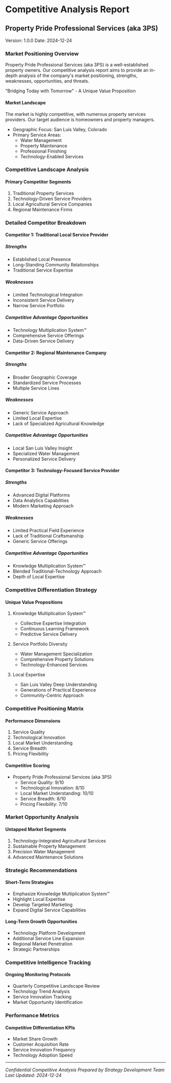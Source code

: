 # Competitive Analysis Report

## Property Pride Professional Services (aka 3PS)

Version: 1.0.0
Date: 2024-12-24

### Market Positioning Overview

Property Pride Professional Services (aka 3PS) is a well-established property owners. Our competitive analysis report aims to provide an in-depth analysis of the company's market positioning, strengths, weaknesses, opportunities, and threats.

"Bridging Today with Tomorrow" - A Unique Value Proposition

#### Market Landscape

The market is highly competitive, with numerous property services providers. Our target audience is homeowners and property managers.

- Geographic Focus: San Luis Valley, Colorado
- Primary Service Areas:
  - Water Management
  - Property Maintenance
  - Professional Finishing
  - Technology-Enabled Services

### Competitive Landscape Analysis

#### Primary Competitor Segments

1. Traditional Property Services
2. Technology-Driven Service Providers
3. Local Agricultural Service Companies
4. Regional Maintenance Firms

### Detailed Competitor Breakdown

#### Competitor 1: Traditional Local Service Provider

##### Strengths

- Established Local Presence
- Long-Standing Community Relationships
- Traditional Service Expertise

##### Weaknesses

- Limited Technological Integration
- Inconsistent Service Delivery
- Narrow Service Portfolio

##### Competitive Advantage Opportunities

- Technology Multiplication System™
- Comprehensive Service Offerings
- Data-Driven Service Delivery

#### Competitor 2: Regional Maintenance Company

##### Strengths

- Broader Geographic Coverage
- Standardized Service Processes
- Multiple Service Lines

##### Weaknesses

- Generic Service Approach
- Limited Local Expertise
- Lack of Specialized Agricultural Knowledge

##### Competitive Advantage Opportunities

- Local San Luis Valley Insight
- Specialized Water Management
- Personalized Service Delivery

#### Competitor 3: Technology-Focused Service Provider

##### Strengths

- Advanced Digital Platforms
- Data Analytics Capabilities
- Modern Marketing Approach

##### Weaknesses

- Limited Practical Field Experience
- Lack of Traditional Craftsmanship
- Generic Service Offerings

##### Competitive Advantage Opportunities

- Knowledge Multiplication System™
- Blended Traditional-Technology Approach
- Depth of Local Expertise

### Competitive Differentiation Strategy

#### Unique Value Propositions

1. Knowledge Multiplication System™
   - Collective Expertise Integration
   - Continuous Learning Framework
   - Predictive Service Delivery

2. Service Portfolio Diversity
   - Water Management Specialization
   - Comprehensive Property Solutions
   - Technology-Enhanced Services

3. Local Expertise
   - San Luis Valley Deep Understanding
   - Generations of Practical Experience
   - Community-Centric Approach

### Competitive Positioning Matrix

#### Performance Dimensions

1. Service Quality
2. Technological Innovation
3. Local Market Understanding
4. Service Breadth
5. Pricing Flexibility

#### Competitive Scoring

- Property Pride Professional Services (aka 3PS)
  - Service Quality: 9/10
  - Technological Innovation: 8/10
  - Local Market Understanding: 10/10
  - Service Breadth: 8/10
  - Pricing Flexibility: 7/10

### Market Opportunity Analysis

#### Untapped Market Segments

1. Technology-Integrated Agricultural Services
2. Sustainable Property Management
3. Precision Water Management
4. Advanced Maintenance Solutions

### Strategic Recommendations

#### Short-Term Strategies

- Emphasize Knowledge Multiplication System™
- Highlight Local Expertise
- Develop Targeted Marketing
- Expand Digital Service Capabilities

#### Long-Term Growth Opportunities

- Technology Platform Development
- Additional Service Line Expansion
- Regional Market Penetration
- Strategic Partnerships

### Competitive Intelligence Tracking

#### Ongoing Monitoring Protocols

- Quarterly Competitive Landscape Review
- Technology Trend Analysis
- Service Innovation Tracking
- Market Opportunity Identification

### Performance Metrics

#### Competitive Differentiation KPIs

- Market Share Growth
- Customer Acquisition Rate
- Service Innovation Frequency
- Technology Adoption Speed

---

*Confidential Competitive Analysis*
*Prepared by Strategy Development Team*
*Last Updated: 2024-12-24*